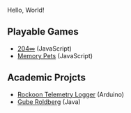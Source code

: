 Hello, World!

## Playable Games

- [204∞](/2048/index.html) (JavaScript)
- [Memory Pets](/memorypets/index.html) (JavaScript)

## Academic Projcts

- [Rockoon Telemetry Logger](https://github.com/krazkidd/stratogee-rockoon) (Arduino)
- [Gube Roldberg](https://github.com/krazkidd/gube-roldberg) (Java)